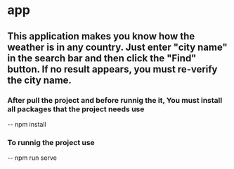 # app

## This application makes you know how the weather is in any country. Just enter "city name" in the search bar and then click the "Find" button. If no result appears, you must re-verify the city name.

###  After pull the project and before runnig the it, You must install all packages that the project needs use
  -- npm install
### To runnig the project use 
  -- npm run serve

